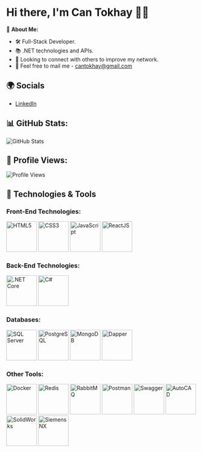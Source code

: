 # Hi there, I'm Can Tokhay 👋🏼

🌟 **About Me:**
- 🛠️ Full-Stack Developer.
- 📚 .NET technologies and APIs.
- 🤝 Looking to connect with others to improve my network.
- 📧 Feel free to mail me - cantokhay@gmail.com

## 🌍 Socials
- [LinkedIn](https://www.linkedin.com/in/cantokhay)

## 📊 GitHub Stats:
![GitHub Stats](https://github-readme-stats.vercel.app/api?username=cantokhay&show_icons=true&hide_title=true&count_private=true&theme=radical)

## 👀 Profile Views:
![Profile Views](https://komarev.com/ghpvc/?username=cantokhay)

## 🚀 Technologies & Tools

### Front-End Technologies:
<img src="https://upload.wikimedia.org/wikipedia/commons/6/6c/HTML5_logo_and_wordmark.svg" alt="HTML5" width="80"/> 
<img src="https://upload.wikimedia.org/wikipedia/commons/3/3c/CSS3_logo_and_wordmark.svg" alt="CSS3" width="80"/> 
<img src="https://upload.wikimedia.org/wikipedia/commons/9/9c/JavaScript-logo.png" alt="JavaScript" width="80"/> 
<img src="https://upload.wikimedia.org/wikipedia/commons/4/47/React.svg" alt="ReactJS" width="80"/> 

### Back-End Technologies:
<img src="https://dotnet.microsoft.com/static/images/logo.svg" alt=".NET Core" width="80"/> 
<img src="https://upload.wikimedia.org/wikipedia/commons/9/9b/C_Sharp_logo.svg" alt="C#" width="80"/> 

### Databases:
<img src="https://upload.wikimedia.org/wikipedia/commons/8/81/Microsoft_SQL_Server_Logo.png" alt="SQL Server" width="80"/> 
<img src="https://upload.wikimedia.org/wikipedia/commons/9/9b/Postgresql_logo.3colors-vertical.svg" alt="PostgreSQL" width="80"/> 
<img src="https://upload.wikimedia.org/wikipedia/commons/4/4e/MongoDB_Logo.svg" alt="MongoDB" width="80"/> 
<img src="https://dapper-tutorial.net/images/dapper-logo.png" alt="Dapper" width="80"/> 

### Other Tools:
<img src="https://www.docker.com/wp-content/uploads/2022/03/horizontal-logo-monochromatic-white.png" alt="Docker" width="80"/> 
<img src="https://upload.wikimedia.org/wikipedia/commons/6/6f/Redis_Logo.svg" alt="Redis" width="80"/> 
<img src="https://www.rabbitmq.com/img/rabbitmq_logo.svg" alt="RabbitMQ" width="80"/> 
<img src="https://www.postman.com/assets/logos/postman-icon.svg" alt="Postman" width="80"/> 
<img src="https://swagger.io/images/swagger-logo.png" alt="Swagger" width="80"/> 
<img src="https://upload.wikimedia.org/wikipedia/commons/3/33/AutoCAD_Logo.svg" alt="AutoCAD" width="80"/> 
<img src="https://upload.wikimedia.org/wikipedia/commons/1/18/SolidWorks_Logo.svg" alt="SolidWorks" width="80"/> 
<img src="https://upload.wikimedia.org/wikipedia/commons/e/e1/Siemens_NX_Logo.svg" alt="Siemens NX" width="80"/> 
